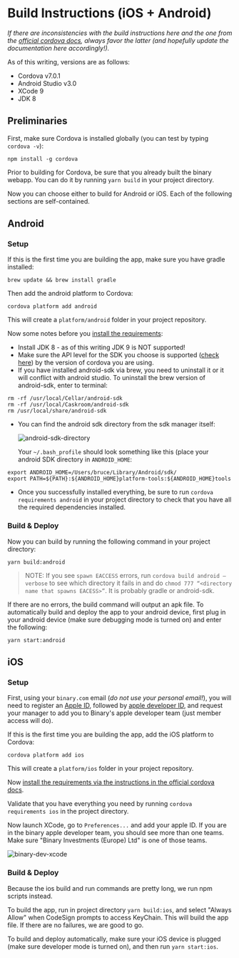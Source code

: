 # Build Instructions (iOS + Android)

*If there are inconsistencies with the build instructions here and the one from the [official cordova docs](https://cordova.apache.org/docs/en/latest/), always favor the latter (and hopefully update the documentation here accordingly!).*

As of this writing, versions are as follows:
 - Cordova v7.0.1
 - Android Studio v3.0
 - XCode 9
 - JDK 8

## Preliminaries
First, make sure Cordova is installed globally (you can test by typing `cordova -v`):
```
npm install -g cordova
```
Prior to building for Cordova, be sure that you already built the binary webapp. You can do it by running `yarn build` in your project directory.

Now you can choose either to build for Android or iOS. Each of the following sections are self-contained. 

## Android
### Setup
If this is the first time you are building the app, make sure you have gradle installed:

```
brew update && brew install gradle
```
 
Then add the android platform to Cordova:
```
cordova platform add android
```
This will create a `platform/android` folder in your project repository. 

Now some notes before you [install the requirements](https://cordova.apache.org/docs/en/latest/guide/platforms/android/index.html#installing-the-requirements):
 + Install JDK 8 - as of this writing JDK 9 is NOT supported!
 + Make sure the API level for the SDK you choose is supported ([check here](https://cordova.apache.org/docs/en/latest/guide/platforms/android/index.html#requirements-and-support)) by the version of cordova you are using.
 + If you have installed android-sdk via brew, you need to uninstall it or it will conflict with android studio. To uninstall the brew version of android-sdk, enter to terminal:
```
rm -rf /usr/local/Cellar/android-sdk
rm -rf /usr/local/Caskroom/android-sdk
rm /usr/local/share/android-sdk
```
 + You can find the android sdk directory from the sdk manager itself:

   ![android-sdk-directory](https://bruceoutdoors.files.wordpress.com/2017/10/sdk-link-e1509091030583.png)
   
   Your `~/.bash_profile` should look something like this (place your android SDK directory in `ANDROID_HOME`:
```
export ANDROID_HOME=/Users/bruce/Library/Android/sdk/
export PATH=${PATH}:${ANDROID_HOME}platform-tools:${ANDROID_HOME}tools
```
 + Once you successfully installed everything, be sure to run `cordova requirements android` in your project directory to check that you have all the required dependencies installed.

### Build & Deploy
Now you can build by running the following command in your project directory:
```
yarn build:android
```
> NOTE: If you see `spawn EACCESS` errors, run `cordova build android —verbose` to see which directory it fails in and do `chmod 777 “<directory name that spawns EACESS>”`. It is probably gradle or android-sdk.

If there are no errors, the build command will output an apk file. To automatically build and deploy the app to your android device, first plug in your android device (make sure debugging mode is turned on) and enter the following:
```
yarn start:android
```

## iOS
### Setup
First, using your `binary.com` email (*do not use your personal email!*), you will need to register an [Apple ID](https://appleid.apple.com), followed by [apple developer ID](https://developer.apple.com/account/), and request your manager to add you to Binary's apple developer team (just member access will do).
  
If this is the first time you are building the app, add the iOS platform to Cordova:
```
cordova platform add ios
```
This will create a `platform/ios` folder in your project repository.

Now [install the requirements via the instructions in the official cordova docs](https://cordova.apache.org/docs/en/latest/guide/platforms/ios/index.html#installing-the-requirements).

Validate that you have everything you need by running `cordova requirements ios` in the project directory.

Now launch XCode, go to `Preferences...` and add your apple ID. If you are in the binary apple developer team, you should see more than one teams. Make sure "Binary Investments (Europe) Ltd" is one of those teams.

![binary-dev-xcode](https://bruceoutdoors.files.wordpress.com/2017/10/screen-shot-2017-10-27-at-3-07-50-pm-e1509090785600.png)

### Build & Deploy

Because the ios build and run commands are pretty long, we run npm scripts instead.

To build the app, run in project directory `yarn build:ios`, and select "Always Allow" when CodeSign prompts to access KeyChain. This will build the app file. If there are no failures, we are good to go.

To build and deploy automatically, make sure your iOS device is plugged (make sure developer mode is turned on), and then run `yarn start:ios`.
